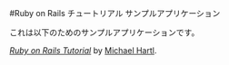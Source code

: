 #Ruby on Rails チュートリアル サンプルアプリケーション

これは以下のためのサンプルアプリケーションです。

[*Ruby on Rails Tutorial*](http://railstutorial.jp/)
by [Michael Hartl](http://www.michaelhartl.com/).
